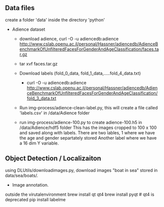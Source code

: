 ## Data files

create a folder 'data' inside the directory 'python'

* Adience dataset
	* download adience, curl -O -u adiencedb:adience http://www.cslab.openu.ac.il/personal/Hassner/adiencedb/AdienceBenchmarkOfUnfilteredFacesForGenderAndAgeClassification/faces.tar.gz
	* tar xvf faces.tar.gz
	* Download labels (fold_0_data, fold_1_data,.....fold_4_data.txt)
		* curl -O -u adiencedb:adience http://www.cslab.openu.ac.il/personal/Hassner/adiencedb/AdienceBenchmarkOfUnfilteredFacesForGenderAndAgeClassification/fold_3_data.txt

	* Run img-process/adience-clean-label.py, this will create a file called 'labels.csv' in /data/Adience folder

	* run img-process/adience-100.py to create adience-100.h5 in /data/Adience/hdf5 folder
	   This has the images cropped to 100 x 100 and saved along with labels.
	   There are two lables, 1 where we have the age and gender separtately stored
	   Another label where we have a 16 dim Y variable.


## Object Detection / Localizaiton

using DLUtils/downloadimages.py, download images "boat in sea"
stored in data/sea/boats/.

* Image annotation.

outside the virutalenvironment
brew install qt qt4 
brew install pyqt  # qt4 is deprecated
pip install labelme

